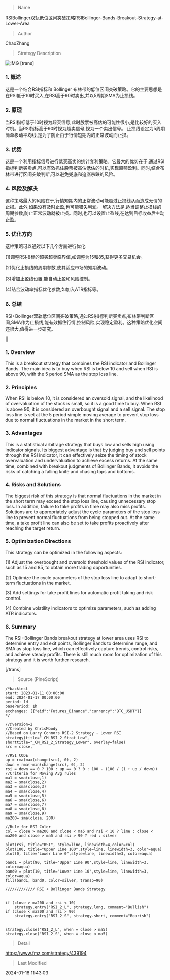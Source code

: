
> Name

RSIBollinger双轨低位区间突破策略RSIBollinger-Bands-Breakout-Strategy-at-Lower-Area

> Author

ChaoZhang

> Strategy Description

![IMG](https://www.fmz.com/upload/asset/11c32b1d29f7eae44c2.png)
 [trans]
### 1. 概述

这是一个结合RSI指标和 Bollinger 布林带的低位区间突破策略。它的主要思想是在RSI低于10时买入,在RSI高于90时卖出,并以5周期SMA为止损线。

### 2. 原理

当RSI指标低于10时视为超买信号,此时股票被高估的可能性很小,是比较好的买入时机。当RSI指标高于90时视为超卖信号,视为一个卖出信号。 止损线设定为5周期简单移动平均线,是为了防止由于行情短期内的正常波动而止损。

### 3. 优势

这是一个利用指标信号进行低买高卖的统计套利策略。它最大的优势在于,通过RSI指标判断买卖点,可以有效抓住股票被高估低估的时机,实现超额盈利。同时,结合布林带进行区间突破判断,可以避免兜底和追涨杀跌的风险。

### 4. 风险及解决

这种策略最大的风险在于,行情短期内的正常波动可能超过止损线从而造成无谓的止损。此外,如果没有及时止盈,也可能错失利润。 解决方法是,适当调整止损线的周期参数,防止正常波动就被止损。同时,也可以设置止盈线,在达到目标收益后主动止盈。

### 5. 优化方向

这种策略可以通过以下几个方面进行优化:

(1)调整RSI指标的超买超卖临界值,如调整为15和85,获得更多交易机会。

(2)优化止损线的周期参数,使其适应市场的短期波动。

(3)增加止盈线设置,能自动止盈和风险控制。

(4)结合波动率指标优化参数,如加入ATR指标等。

### 6. 总结

RSI+Bollinger双轨低位区间突破策略,通过RSI指标判断买卖点,布林带判断区间,SMA作为止损线,能有效抓住行情,控制风险,实现稳定盈利。这种策略优化空间还很大,值得进一步研究。

||

### 1. Overview  

This is a breakout strategy that combines the RSI indicator and Bollinger Bands. The main idea is to buy when RSI is below 10 and sell when RSI is above 90, with the 5 period SMA as the stop loss line.  

### 2. Principles  

When RSI is below 10, it is considered an oversold signal, and the likelihood of overvaluation of the stock is small, so it is a good time to buy. When RSI is above 90, it is considered an overbought signal and a sell signal. The stop loss line is set at the 5 period simple moving average to prevent stop loss due to normal fluctuations in the market in the short term.   

### 3. Advantages   

This is a statistical arbitrage strategy that buys low and sells high using indicator signals. Its biggest advantage is that by judging buy and sell points through the RSI indicator, it can effectively seize the timing of stock overvaluation and undervaluation to achieve excess returns. At the same time, combined with breakout judgments of Bollinger Bands, it avoids the risks of catching a falling knife and chasing tops and bottoms.  

### 4. Risks and Solutions  

The biggest risk of this strategy is that normal fluctuations in the market in the short term may exceed the stop loss line, causing unnecessary stop loss. In addition, failure to take profits in time may also miss profits. Solutions are to appropriately adjust the cycle parameters of the stop loss line to prevent normal fluctuations from being stopped out. At the same time, a take profit line can also be set to take profits proactively after reaching the target return.  

### 5. Optimization Directions  

This strategy can be optimized in the following aspects:  

(1) Adjust the overbought and oversold threshold values of the RSI indicator, such as 15 and 85, to obtain more trading opportunities.  

(2) Optimize the cycle parameters of the stop loss line to adapt to short-term fluctuations in the market.  

(3) Add settings for take profit lines for automatic profit taking and risk control.  

(4) Combine volatility indicators to optimize parameters, such as adding ATR indicators.   

### 6. Summary   

The RSI+Bollinger Bands breakout strategy at lower area uses RSI to determine entry and exit points, Bollinger Bands to determine range, and SMA as stop loss line, which can effectively capture trends, control risks, and achieve steady profits. There is still much room for optimization of this strategy and it is worth further research.

[/trans]



> Source (PineScript)

``` pinescript
/*backtest
start: 2023-01-11 00:00:00
end: 2024-01-17 00:00:00
period: 1d
basePeriod: 1h
exchanges: [{"eid":"Futures_Binance","currency":"BTC_USDT"}]
*/

//@version=2
//Created by ChrisMoody
//Based on Larry Connors RSI-2 Strategy - Lower RSI
strategy(title="_CM_RSI_2_Strat_Low", shorttitle="_CM_RSI_2_Strategy_Lower", overlay=false)
src = close, 

//RSI CODE
up = rma(max(change(src), 0), 2)                
down = rma(-min(change(src), 0), 2)
rsi = down == 0 ? 100 : up == 0 ? 0 : 100 - (100 / (1 + up / down))
//Criteria for Moving Avg rules
ma1 = sma(close,1)
ma2 = sma(close,2)
ma3 = sma(close,3)
ma4 = sma(close,4)
ma5 = sma(close,5)
ma6 = sma(close,6)
ma7 = sma(close,7)
ma8 = sma(close,8)
ma9 = sma(close,9)
ma200= sma(close, 200)

//Rule for RSI Color
col = close > ma200 and close < ma5 and rsi < 10 ? lime : close < ma200 and close > ma5 and rsi > 90 ? red : silver

plot(rsi, title="RSI", style=line, linewidth=4,color=col)
plot(100, title="Upper Line 100",style=line, linewidth=3, color=aqua)
plot(0, title="Lower Line 0",style=line, linewidth=3, color=aqua)

band1 = plot(90, title="Upper Line 90",style=line, linewidth=3, color=aqua)
band0 = plot(10, title="Lower Line 10",style=line, linewidth=3, color=aqua)
fill(band1, band0, color=silver, transp=90)

///////////// RSI + Bollinger Bands Strategy


if (close > ma200 and rsi < 10)
    strategy.entry("RSI_2_L", strategy.long, comment="Bullish")
if (close < ma200 and rsi > 90)
    strategy.entry("RSI_2_S", strategy.short, comment="Bearish")


strategy.close("RSI_2_L", when = close > ma5)
strategy.close("RSI_2_S", when = close < ma5)

```

> Detail

https://www.fmz.com/strategy/439194

> Last Modified

2024-01-18 11:43:03
